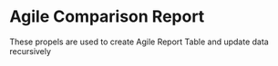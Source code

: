 
# Agile Comparison Report


These propels are used to create Agile Report Table and update data recursively 

